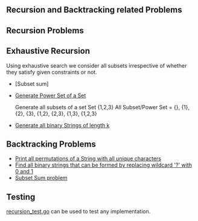 ## Recursion and Backtracking related Problems

## Recursion Problems

## Exhaustive Recursion
Using exhaustive search we consider all subsets irrespective of whether they satisfy given constraints or not. 
- [Subset sum]
- [Generate Power Set of a Set](https://github.com/raiskumar/algo-ds/blob/master/recursion/powerSet.go)

  Generate all subsets of a set
  Set {1,2,3}
  All Subset/Power Set = {}, {1}, {2}, {3}, {1,2}, {2,3}, {1,3}, {1,2,3}
 - [Generate all binary Strings of length k](https://github.com/raiskumar/algo-ds/blob/master/recursion/generateAllBinaryStrings.go)

## Backtracking Problems
- [Print all permutations of a String with all unique characters](https://github.com/raiskumar/algo-ds/blob/master/recursion/permutation.go)
- [Find all binary strings that can be formed by replacing wildcard '?' with 0 and 1](https://github.com/raiskumar/algo-ds/blob/master/tree/allCombinationsOfBinaryStrings.go)
- [Subset Sum problem](https://github.com/raiskumar/algo-ds/blob/master/recursion/subsetSum.go)

## Testing
 [recursion_test.go](recursion_test.go) can be used to test any implementation.

